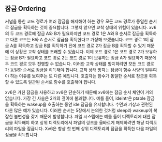 ## 잠금 Ordering

커널을 통한 코드 경로가 여러 잠금을 해제해야 하는 경우 모든 코드 경로가 동일한 순서로 잠금을 획득하는 것이 중요합니다. 그렇지 않으면 교착 상태의 위험이 있습니다.
xv6의 두 코드 경로에 잠금 A와 B가 필요하지만 코드 경로 1은 A와 B 순서로 잠금을 획득하고 다른 코드는 B와 A 순서로 잠금을 획득한다고 가정해 보겠습니다.
코드 경로 1이 잠금 A를 획득하고 잠금 B를 획득하기 전에 코드 경로 2가 잠금 B를 획득할 수 있기 때문에 이 상황은 교착 상태를 초래할 수 있습니다.
이제 코드 경로 1은 코드 경로 2가 보유하는 잠금 B가 필요하고 코드 경로 2는 코드 경로 1이 보유하는 잠금 A가 필요하기 때문에 두 코드 경로 모두 진행할 수 없습니다.
이러한 교착 상태를 방지하려면 모든 코드 경로가 동일한 순서로 잠금을 획득해야 합니다. 교착 상태 방지는 잠금이 함수 사양의 일부여야 하는 이유를 보여주는 또 다른 예입니다. 호출자는 함수가 동일한 순서로 잠금을 획득할 수 있도록 일관된 순서로 함수를 호출해야 합니다.

xv6은 거친 잠금을 사용하고 xv6은 단순하기 때문에 xv6에는 잠금 순서 체인이 거의 없습니다. 가장 긴 사슬은 2개의 깊이에 불과합니다. 예를 들어, ideintr은 ptable 잠금을 획득하는 wakeup을 호출하는 동안 ide 잠금을 유지합니다. 수면과 기상과 관련된 다른 많은 예가 있습니다. 이러한 순서는 5장에서 논의한 것처럼 sleep과 wakeup이 복잡한 불변성을 갖기 때문에 발생합니다. 파일 시스템에는 예를 들어 디렉토리에 대한 잠금을 획득해야 하고 상위 디렉토리에서 파일의 링크를 올바르게 해제하려면 해당 디렉토리의 파일을 잠급니다. Xv6은 항상 첫 번째 상위 디렉토리의 잠금을 획득한 다음 파일의 잠금을 획득합니다.